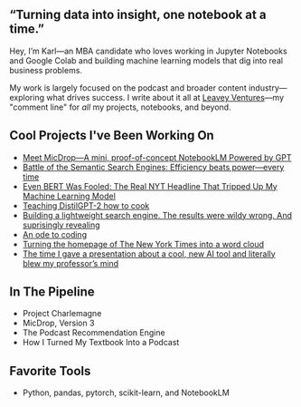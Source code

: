 ## “Turning data into insight, one notebook at a time.”

Hey, I’m Karl—an MBA candidate who loves working in Jupyter Notebooks and Google Colab and building machine learning models that dig into real business problems.

My work is largely focused on the podcast and broader content industry—exploring what drives success. I write about it all at [Leavey Ventures](https://leaveyventures.substack.com)—my "comment line" for *all* my projects, notebooks, and beyond.

## Cool Projects I've Been Working On
- [Meet MicDrop—A mini, proof-of-concept NotebookLM Powered by GPT](https://github.com/karlbuscheck/micdrop-notebooklm-gpt)
- [Battle of the Semantic Search Engines: Efficiency beats power—every time](https://github.com/karlbuscheck/semantic-search-engines)
- [Even BERT Was Fooled: The Real NYT Headline That Tripped Up My Machine Learning Model](https://github.com/karlbuscheck/fine-tuning-distilbert-fake-news-classifier)
- [Teaching DistilGPT-2 how to cook](https://github.com/karlbuscheck/teaching-gpt2-to-cook)
- [Building a lightweight search engine. The results were wildy wrong. And suprisingly revealing](https://github.com/karlbuscheck/building-a-search-engine-from-scratch)
- [An ode to coding](https://leaveyventures.substack.com/p/an-ode-to-coding)
- [Turning the homepage of The New York Times into a word cloud](https://github.com/karlbuscheck/nyt-wordcloud)
- [The time I gave a presentation about a cool, new AI tool and literally blew my professor’s mind](https://leaveyventures.substack.com/p/i-gave-a-presentation-about-a-cool)

## In The Pipeline
- Project Charlemagne
- MicDrop, Version 3
- The Podcast Recommendation Engine
- How I Turned My Textbook Into a Podcast

## Favorite Tools
- Python, pandas, pytorch, scikit-learn, and NotebookLM
